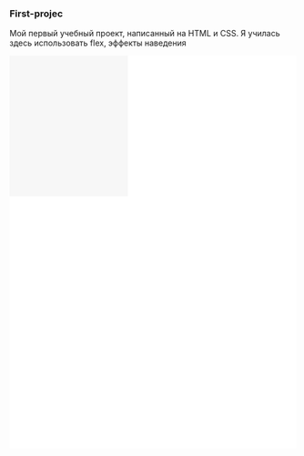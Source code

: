 ### First-projec 
Мой первый учебный проект, написанный на HTML и CSS. Я училась здесь использовать flex, эффекты наведения

![демонстрация проекта](./images/first-project.gif)